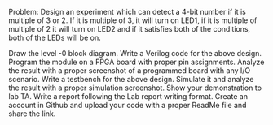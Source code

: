 Problem:
Design an experiment which can detect a 4-bit number if it is multiple of 3 or 2. If it is multiple of 3, it will turn on LED1, if it is multiple of multiple of 2 it will turn on LED2 and if it satisfies both of the conditions, both of the LEDs will be on. 

Draw the level -0 block diagram. 
Write a Verilog code for the above design.
Program the module on a FPGA board with proper pin assignments. Analyze the result with a proper screenshot of a programmed board with any I/O scenario. 
Write a testbench for the above design. Simulate it and analyze the result with a proper simulation screenshot.
Show your demonstration to lab TA.
Write a report following the Lab report writing format. Create an account in Github and upload your code with a proper ReadMe file and share the link.
